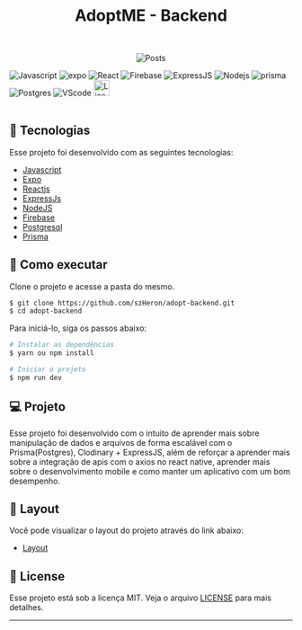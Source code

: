 <div align="center">
  <h1> AdoptME - Backend </h1>
</div>
<br/>
<p align="center">
    <img src="https://res.cloudinary.com/dx30jwecr/image/upload/v1678127778/Main/Captura_de_tela_2023-03-06_153600_ckof5r.png" alt="Posts" border="0"/>
</p>

<div align="flex-start">
  <img src="https://img.shields.io/badge/javascript-%23323330.svg?style=for-the-badge&logo=javascript&logoColor=yellow" alt="Javascript"/>
  
  <img src="https://img.shields.io/badge/expo-%23323330.svg?style=for-the-badge&logo=expo&logoColor=white" alt="expo"/>

  <img src="https://img.shields.io/badge/reactnative-%23323330.svg?style=for-the-badge&logo=react&logoColor=%2361DAFB" alt="React"/>

  <img src="https://img.shields.io/badge/firebase-%23323330.svg?style=for-the-badge&logo=firebase" alt="Firebase"/>

  <img src="https://img.shields.io/badge/express.js-%23323330.svg?style=for-the-badge&logo=express&logoColor=%2361DAFB" alt="ExpressJS"/>

  <img src="https://img.shields.io/badge/node.js-%23323330?style=for-the-badge&logo=node.js&logoColor=green" alt="Nodejs"/>

  <img src="https://img.shields.io/badge/Prisma-%23323330?style=for-the-badge&logo=Prisma&logoColor=white" alt="prisma"/>

  <img src="https://img.shields.io/badge/postgres-%23323330.svg?style=for-the-badge&logo=postgresql&logoColor=blue" alt="Postgres"/>

  <img src="https://img.shields.io/badge/Visual%20Studio%20Code-%23323330.svg?style=for-the-badge&logo=visual-studio-code&logoColor=blue" alt="VScode"/>

  <img height=28 src="https://img.shields.io/badge/license-MIT-blue" alt="License">
</div>

<br>

## 🧪 Tecnologias

Esse projeto foi desenvolvido com as seguintes tecnologias:

- [Javascript](https://www.ecma-international.org/)
- [Expo](https://expo.dev/)
- [Reactjs](https://reactnative.dev/)
- [ExpressJs](https://expressjs.com/)
- [NodeJS](https://nodejs.org/)
- [Firebase](https://firebase.google.com/)
- [Postgresql](https://www.postgresql.org/)
- [Prisma](https://www.prisma.io/)

## 🚀 Como executar

Clone o projeto e acesse a pasta do mesmo.

```bash
$ git clone https://github.com/szHeron/adopt-backend.git
$ cd adopt-backend
```

Para iniciá-lo, siga os passos abaixo:

```bash
# Instalar as dependências
$ yarn ou npm install

# Iniciar o projeto
$ npm run dev
```

## 💻 Projeto

Esse projeto foi desenvolvido com o intuito de aprender mais sobre manipulação de dados e arquivos de forma escalável com o Prisma(Postgres), Clodinary + ExpressJS, além de reforçar a aprender mais sobre a integração de apis com o axios no react native, aprender mais sobre o desenvolvimento mobile e como manter um aplicativo com um bom desempenho.

## 🔖 Layout

Você pode visualizar o layout do projeto através do link abaixo:

- [Layout](https://www.figma.com/file/5a1y7Pdo6m9tB3PKf43w8c/Untitled?node-id=0%3A1&t=3e6SMVs8VUFaFi3i-1) 

## 📝 License

Esse projeto está sob a licença MIT. Veja o arquivo [LICENSE](LICENSE.md) para mais detalhes.

---
